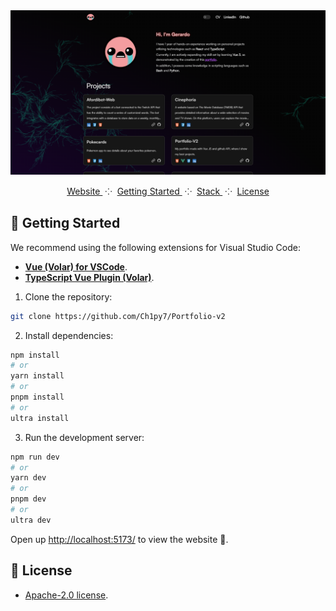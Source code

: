 <div align="center">

<a href="https://portfolio-gerardo.vercel.app/" target="_blank">
<img src="public/images/github_readme.png" alt="Screenshot" />
</a>

</p>

<div align="center">
    <a href="https://portfolio-gerardo.vercel.app/" target="_blank">
        Website
    </a>
    <span>&nbsp;⁘&nbsp;</span>
    <a href="#-getting-started">
        Getting Started
    </a>
    <span>&nbsp;⁘&nbsp;</span>
    <a href="#-stack">
        Stack
    </a>
    <span>&nbsp;⁘&nbsp;</span>
    <a href="#-license">
        License
    </a>
</div>

</p>

</div>

## 🚀 Getting Started

We recommend using the following extensions for Visual Studio Code:

- [**Vue (Volar) for VSCode**](https://marketplace.visualstudio.com/items?itemName=Vue.volar).
- [**TypeScript Vue Plugin (Volar)**](https://marketplace.visualstudio.com/items?itemName=Vue.vscode-typescript-vue-plugin).

1. Clone the repository:

```bash
git clone https://github.com/Ch1py7/Portfolio-v2
```

2. Install dependencies:

```bash
npm install
# or
yarn install
# or
pnpm install
# or
ultra install
```

3. Run the development server:

```bash
npm run dev
# or
yarn dev
# or
pnpm dev
# or
ultra dev
```

Open up [http://localhost:5173/](http://localhost:5173/) to view the website 🚀.

## 📝 License

- [Apache-2.0 license](https://github.com/bulbsum/web/blob/main/LICENSE).
